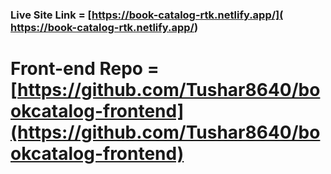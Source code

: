 ### Live Site Link = [https://book-catalog-rtk.netlify.app/]( https://book-catalog-rtk.netlify.app/)

# Front-end Repo = [https://github.com/Tushar8640/bookcatalog-frontend](https://github.com/Tushar8640/bookcatalog-frontend)